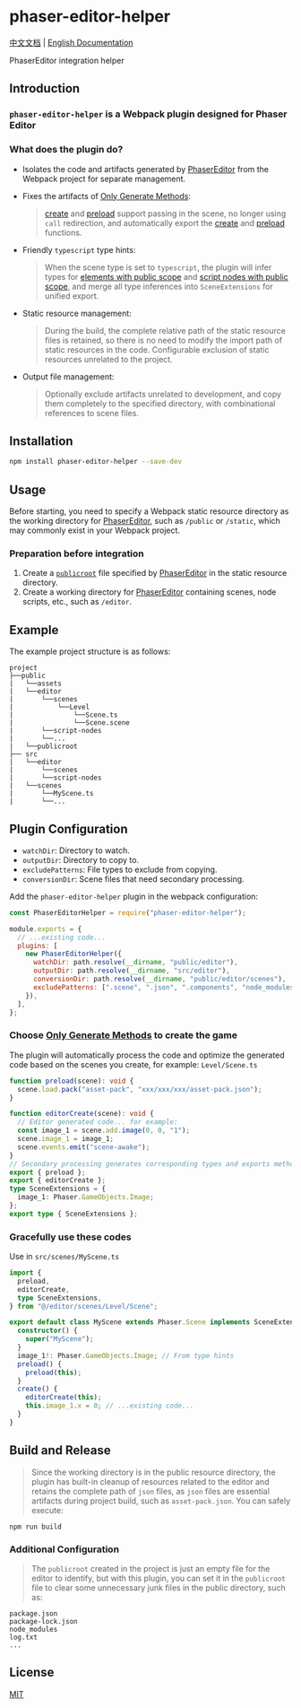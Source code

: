# phaser-editor-helper

[中文文档](./README.zh-cn.md) | [English Documentation](./README.md)

PhaserEditor integration helper

## Introduction

### `phaser-editor-helper` is a Webpack plugin designed for Phaser Editor

### What does the plugin do?

- Isolates the code and artifacts generated by [PhaserEditor](https://phaser.io/editor) from the Webpack project for separate management.
- Fixes the artifacts of [Only Generate Methods](https://help-v3.phasereditor2d.com/scene-editor/scene-compiler-scene-settings.html):

  > [create](https://help-v3.phasereditor2d.com/scene-editor/scene-compiler-scene-settings.html) and [preload](https://help-v3.phasereditor2d.com/scene-editor/scene-compiler-scene-settings.html) support passing in the scene, no longer using `call` redirection, and automatically export the [create](https://help-v3.phasereditor2d.com/scene-editor/scene-compiler-scene-settings.html) and [preload](https://help-v3.phasereditor2d.com/scene-editor/scene-compiler-scene-settings.html) functions.

- Friendly `typescript` type hints:
  > When the scene type is set to `typescript`, the plugin will infer types for [elements with public scope](https://help-v3.phasereditor2d.com/scene-editor/variable-properties.html) and [script nodes with public scope](https://help-v3.phasereditor2d.com/scene-editor/variable-properties.html), and merge all type inferences into `SceneExtensions` for unified export.
- Static resource management:
  > During the build, the complete relative path of the static resource files is retained, so there is no need to modify the import path of static resources in the code. Configurable exclusion of static resources unrelated to the project.
- Output file management:
  > Optionally exclude artifacts unrelated to development, and copy them completely to the specified directory, with combinational references to scene files.

## Installation

```bash
npm install phaser-editor-helper --save-dev
```

## Usage

Before starting, you need to specify a Webpack static resource directory as the working directory for [PhaserEditor](https://phaser.io/editor), such as `/public` or `/static`, which may commonly exist in your Webpack project.

### Preparation before integration

1. Create a [`publicroot`](https://help-v3.phasereditor2d.com/asset-pack-editor/public-root.html) file specified by [PhaserEditor](https://phaser.io/editor) in the static resource directory.
2. Create a working directory for [PhaserEditor](https://phaser.io/editor) containing scenes, node scripts, etc., such as `/editor`.

## Example

The example project structure is as follows:

```
project
├──public
|   └──assets
|   └──editor
|       └──scenes
|           └──Level
|               └──Scene.ts
|               └──Scene.scene
|       └──script-nodes
|       └──...
|   └──publicroot
├── src
|   └──editor
|       └──scenes
|       └──script-nodes
|   └──scenes
|       └──MyScene.ts
|       └──...
```

## Plugin Configuration

- `watchDir`: Directory to watch.
- `outputDir`: Directory to copy to.
- `excludePatterns`: File types to exclude from copying.
- `conversionDir`: Scene files that need secondary processing.

Add the `phaser-editor-helper` plugin in the webpack configuration:

```javascript
const PhaserEditorHelper = require("phaser-editor-helper");

module.exports = {
  // ...existing code...
  plugins: [
    new PhaserEditorHelper({
      watchDir: path.resolve(__dirname, "public/editor"),
      outputDir: path.resolve(__dirname, "src/editor"),
      conversionDir: path.resolve(__dirname, "public/editor/scenes"),
      excludePatterns: [".scene", ".json", ".components", "node_modules"],
    }),
  ],
};
```
### Choose [Only Generate Methods](https://help-v3.phasereditor2d.com/scene-editor/scene-compiler-scene-settings.html) to create the game
The plugin will automatically process the code and optimize the generated code based on the scenes you create, for example: `Level/Scene.ts`

```typescript
function preload(scene): void {
  scene.load.pack("asset-pack", "xxx/xxx/xxx/asset-pack.json");
}

function editorCreate(scene): void {
  // Editor generated code... for example:
  const image_1 = scene.add.image(0, 0, "1");
  scene.image_1 = image_1;
  scene.events.emit("scene-awake");
}
// Secondary processing generates corresponding types and exports methods for combination
export { preload };
export { editorCreate };
type SceneExtensions = {
  image_1: Phaser.GameObjects.Image;
};
export type { SceneExtensions };
```

### Gracefully use these codes
Use in `src/scenes/MyScene.ts`

```typescript
import {
  preload,
  editorCreate,
  type SceneExtensions,
} from "@/editor/scenes/Level/Scene";

export default class MyScene extends Phaser.Scene implements SceneExtensions {
  constructor() {
    super("MyScene");
  }
  image_1!: Phaser.GameObjects.Image; // From type hints
  preload() {
    preload(this);
  }
  create() {
    editorCreate(this);
    this.image_1.x = 0; // ...existing code...
  }
}
```

## Build and Release

> Since the working directory is in the public resource directory, the plugin has built-in cleanup of resources related to the editor and retains the complete path of `json` files, as `json` files are essential artifacts during project build, such as `asset-pack.json`. You can safely execute:

```
npm run build
```

### Additional Configuration

> The `publicroot` created in the project is just an empty file for the editor to identify, but with this plugin, you can set it in the `publicroot` file to clear some unnecessary junk files in the public directory, such as:

```
package.json
package-lock.json
node_modules
log.txt
...
```

## License

[MIT](https://github.com/ghlds/phaser-editor-helper/blob/main/LICENSE)
